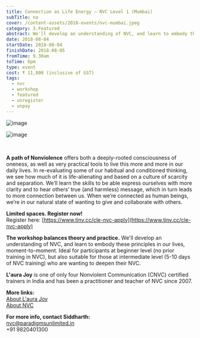 ```yaml
---
title: Connection as Life Energy – NVC Level 1 (Mumbai)
subTitle: na
cover: /content-assets/2018-events/nvc-mumbai.jpeg
category: 3.Featured
abstract: We'll develop an understanding of NVC, and learn to embody these principles in our lives, moment-to-moment.
date: 2018-08-04
startDate: 2018-08-04
finishDate: 2018-08-05
fromTime: 9.30am
toTime: 6pm
type: event
cost: ₹ 11,800 (inclusive of GST)
tags:
  - nvc
  - workshop
  - featured
  - unregister
  - unpay
---
```


![image](/content-assets/2018-events/1_800X1200.jpeg)

![image](/content-assets/2018-events/2_800X1200.jpeg)

&nbsp;

**A path of Nonviolence** offers both a deeply-rooted consciousness of oneness, as well as very practical tools to live this more and more in our daily lives. In re-evaluating some of our habitual and conditioned thinking, we see how much of it is life-alienating and based on a culture of scarcity and separation. We’ll learn the skills to be able express ourselves with more clarity and to hear others’ true (and harmless) message, which in turn leads to more connection between us. When we’re connected as human beings, we’re in our natural state of wanting to give and collaborate with others.

**Limited spaces. Register now!** <br /> Register here: [https://www.tiny.cc/cle-nvc-apply](https://www.tiny.cc/cle-nvc-apply)

**The workshop balances theory and practice.** We'll develop an understanding of NVC, and learn to embody these principles in our lives, moment-to-moment. Ideal for participants at beginner level (no prior training in NVC), but also suitable for those at intermediate level (5-10 days of NVC training) who are wanting to deepen their NVC.

**L'aura Joy** is one of only four Nonviolent Communication (CNVC) certified trainers in India and has been a practitioner and teacher of NVC since 2007.

**More links:** <br /> [About L'aura Joy](/laura-joy) <br /> [About NVC](/nonviolent-communication)
  
**For more info, contact Siddharth:** <br /> nvc@paradigmsunlimited.in <br /> +91 9820401300
